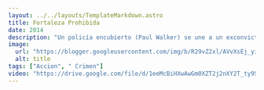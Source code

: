 ```yaml
---
layout: ../../layouts/TemplateMarkdown.astro
title: Fortaleza Prohibida
date: 2014
description: "Un policía encubierto (Paul Walker) se une a un exconvicto para rescatar a su novia, que ha sido secuestrada, y salvar a Detroit de la destrucción."
image:
  url: "https://blogger.googleusercontent.com/img/b/R29vZ2xl/AVvXsEj_yiXW3PdgjJZLTw4_OTZxi4ILhRk9jiqOkPWE7N5yOWLIMMG0O92vcRoB33IUV-1XuQf5-e9o7UepYV82rd2W_d8tYa-xjLWPsD3mY0qp6I-bBLQorHgx6or7gdgC0bd63m6j6NqjQ55J/s320/6345f8752591871b1050e9bf4c9796ec3391eb2bddc36fc128823b8a103e4151._RI_V_TTW_.jpg"
  alt: title
tags: ["Accion", " Crimen"]
video: "https://drive.google.com/file/d/1eeMcBiHXwAwGm0XZT2j2nXY2T_ty9SJV/preview"
---
```


